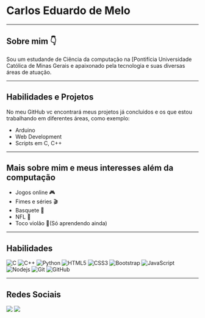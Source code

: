 # Carlos Eduardo de Melo

---

## Sobre mim 👇

Sou um estudande de Ciência da computação na [Pontifícia Universidade Católica de Minas Gerais e apaixonado pela tecnologia e suas diversas áreas de atuação.

---

## Habilidades e Projetos

No meu GitHub vc encontrará meus projetos já concluidos e os que estou trabalhando em diferentes áreas, como exemplo:

- Arduino
- Web Development
- Scripts em C, C++

---

## Mais sobre mim e meus interesses além da computação

- Jogos online 🎮
- Fimes e séries 🎬
- Basquete 🏀
- NFL 🏈
- Toco violão 🎸(Só aprendendo ainda)

---

## Habilidades

![C](https://img.shields.io/badge/C-00599C?style=flat&logo=c)
![C++](https://img.shields.io/badge/C++-00599C?style=flat&logo=c%2b%2b)
![Python](https://img.shields.io/badge/Python-FECE00?style=flat&logo=Python&logoColor=3776AB)
![HTML5](https://img.shields.io/badge/HTML5-E34F26?style=flat&logo=html5&logoColor=white)
![CSS3](https://img.shields.io/badge/CSS3-1572B6?style=flat&logo=css3)
![Bootstrap](https://img.shields.io/badge/Bootstrap-563D7C?style=flat&logo=bootstrap)
![JavaScript](https://img.shields.io/badge/JavaScript-555555?style=flat&logo=javascript)
![Nodejs](https://img.shields.io/badge/Nodejs-555555?style=flat&logo=Node.js)
![Git](https://img.shields.io/badge/Git-555555?style=flat-square&logo=git)
![GitHub](https://img.shields.io/badge/GitHub-181717?style=flat-square&logo=github)

---

## Redes Sociais

<div>
  <a href="https://www.instagram.com/cadu_melooo/" target="_blank"><img src="https://img.shields.io/badge/-Instagram-%23E4405F?style=for-the-badge&logo=instagram&logoColor=white" target="_blank"></a>
  <a href="https://discord.com/csmelo" target="_blank"><img src="https://img.shields.io/badge/Discord-7289DA?style=for-the-badge&logo=discord&logoColor=white" target="_blank"></a>
</div>

